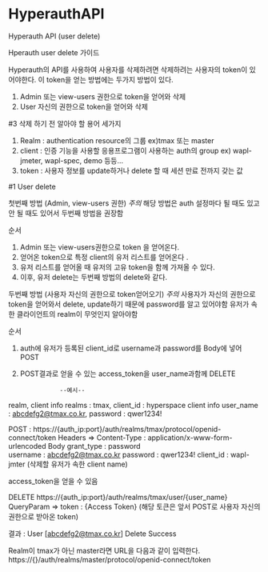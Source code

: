 # HyperauthAPI
Hyperauth API (user delete)


Hperauth user delete 가이드 

Hyperauth의 API를 사용하여 사용자를 삭제하려면 삭제하려는 사용자의 token이 있어야한다. 
이 token을 얻는 방법에는 두가지 방법이 있다. 
  1. Admin 또는 view-users 권한으로 token을 얻어와 삭제
  2. User 자신의 권한으로 token을 얻어와 삭제


#3 삭제 하기 전 알아야 할 용어 세가지

1. Realm : authentication resource의 그룹
   ex)tmax 또는 master 
2. client : 인증 기능을 사용할 응용프로그램이 사용하는 auth의 group
   ex) wapl-jmeter, wapl-spec, demo 등등…
3. token : 사용자 정보를 update하거나 delete 할 때 세션 만료 전까지 갖는 값

#1 User delete

첫번째 방법 (Admin, view-users 권한)
  *주의*
    해당 방법은 auth 설정마다 될 때도 있고 안 될 때도 있어서 두번째 방법을 권장함

순서 
1. Admin 또는 view-users권한으로 token 을 얻어온다.
2. 얻어온 token으로 특정 client의 유저 리스트를 얻어온다 .
3. 유저 리스트를 얻어올 때 유저의 고유 token을 함께 가져올 수 있다. 
4. 이후, 유저 delete는 두번째 방법의 delete와 같다.


두번째 방법 (사용자 자신의 권한으로 token얻어오기)
   *주의*
    사용자가 자신의 권한으로 token을 얻어와서 delete, update하기 때문에 password를 알고 있어야함
    유저가 속한 클라이언트의 realm이 무엇인지 알아야함

순서 
1. auth에 유저가 등록된 client_id로 username과 password를 Body에 넣어 POST
2. POST결과로 얻을 수 있는 access_token을 user_name과함께 DELETE

                  --예시--
realm, client info
  realms : tmax, client_id : hyperspace
client info
  user_name : abcdefg2@tmax.co.kr, password : qwer1234!


POST : https://{auth_ip:port}/auth/realms/tmax/protocol/openid-connect/token
      Headers => Content-Type : application/x-www-form-urlencoded
      Body 
      grant_type :  password	
      username : abcdefg2@tmax.co.kr
      password : qwer1234!
      client_id  : wapl-jmter (삭제할 유저가 속한 client name)
      
access_token을 얻을 수 있음

DELETE https://{auth_ip:port}/auth/realms/tmax/user/{user_name}
    QueryParam => token : {Access Token}  (해당 토큰은 앞서 POST로 사용자 자신의 권한으로 받아온 token)
    
    
결과 : User [abcdefg2@tmax.co.kr] Delete Success 


Realm이 tmax가 아닌 master라면 URL을 다음과 같이 입력한다.
https://{}/auth/realms/master/protocol/openid-connect/token

